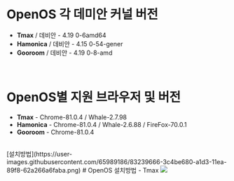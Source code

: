 # OpenOS 각 데미안 커널 버전
- **Tmax** / 데비안 - 4.19 0-6amd64
- **Hamonica** / 데비안 -  4.15 0-54-gener
- **Gooroom** / 데비안 - 4.19 0-8-amd

<br>

# OpenOS별 지원 브라우저 및 버전
- **Tmax** - Chrome-81.0.4 / Whale-2.7.98
- **Hamonica** - Chrome-81.0.4 / Whale-2.6.88 / FireFox-70.0.1
- **Gooroom** - Chrome-81.0.4

<br>
[설치방법](https://user-images.githubusercontent.com/65989186/83239666-3c4be680-a1d3-11ea-89f8-62a266a6faba.png)
# OpenOS 설치방법 - Tmax
<img src="https://user-images.githubusercontent.com/65989186/83239666-3c4be680-a1d3-11ea-89f8-62a266a6faba.png">
